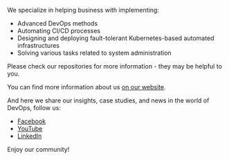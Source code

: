 We specialize in helping business with implementing:

* Advanced DevOps methods
* Automating CI/CD processes
* Designing and deploying fault-tolerant Kubernetes-based automated infrastructures
* Solving various tasks related to system administration

Please check our repositories for more information - they may be helpful to you.

You can find more information about us [on our website](https://nixys.io/).

And here we share our insights, case studies, and news in the world of DevOps, follow us:

* [Facebook](https://www.facebook.com/nixysteam)
* [YouTube](https://www.youtube.com/@nixys-io)
* [LinkedIn](https://www.linkedin.com/company/nixys-io)

Enjoy our community!
